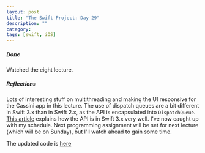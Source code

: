 ```yaml
---
layout: post
title: "The Swift Project: Day 29"
description: ""
category:
tags: [swift, iOS]
---
```


##### Done

Watched the eight lecture.


##### Reflections

Lots of interesting stuff on multithreading and making the UI responsive for the Cassini app in this lecture.  The use of dispatch queues are a bit different in Swift 3.x than in Swift 2.x, as the API is encapsulated into `DispatchQueue`. <a href="http://swiftable.io/2016/06/dispatch-queues-swift-3/" target="_blank">This article</a> explains how the API is in Swift 3.x very well.  I've now caught up with my schedule. Next programming assignment will be set for next lecture (which will be on Sunday), but I'll watch ahead to gain some time.



The updated code is <a href="https://github.com/simengangstad/The-Swift-Project" target="_blank">here</a>
